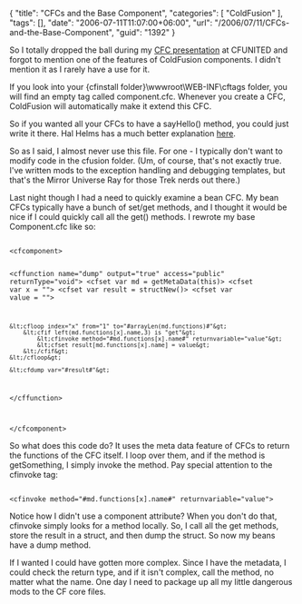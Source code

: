{
	"title": "CFCs and the Base Component",
	"categories": [
		"ColdFusion"
	],
	"tags": [],
	"date": "2006-07-11T11:07:00+06:00",
	"url": "/2006/07/11/CFCs-and-the-Base-Component",
	"guid": "1392"
}

So I totally dropped the ball during my <a href="http://ray.camdenfamily.com/index.cfm/2006/6/28/CFC-Presentation-Posted">CFC presentation</a> at CFUNITED and forgot to mention one of the features of ColdFusion components. I didn't mention it as I rarely have a use for it.
<!--more-->
If you look into your {cfinstall folder}\wwwroot\WEB-INF\cftags folder, you will find an empty tag called component.cfc. Whenever you create a CFC, ColdFusion will automatically make it extend this CFC. 

So if you wanted all your CFCs to have a sayHello() method, you could just write it there. Hal Helms has a much better explanation <a href="http://halhelms.com/index.cfm?fuseaction=newsletters.show&issue=112805_basecomponent">here</a>.

So as I said, I almost never use this file. For one - I typically don't want to modify code in the cfusion folder. (Um, of course, that's not exactly true. I've written mods to the exception handling and debugging templates, but that's the Mirror Universe Ray for those Trek nerds out there.) 

Last night though I had a need to quickly examine a bean CFC. My bean CFCs typically have a bunch of set/get methods, and I thought it would be nice if I could quickly call all the get() methods. I rewrote my base Component.cfc like so:

<code>
&lt;cfcomponent&gt;

&lt;cffunction name="dump" output="true" access="public" returnType="void"&gt;
	&lt;cfset var md = getMetaData(this)&gt;
	&lt;cfset var x = ""&gt;
	&lt;cfset var result = structNew()&gt;
	&lt;cfset var value = ""&gt;
	
	&lt;cfloop index="x" from="1" to="#arrayLen(md.functions)#"&gt;
		&lt;cfif left(md.functions[x].name,3) is "get"&gt;
			&lt;cfinvoke method="#md.functions[x].name#" returnvariable="value"&gt;
			&lt;cfset result[md.functions[x].name] = value&gt;	
		&lt;/cfif&gt;
	&lt;/cfloop&gt;
	
	&lt;cfdump var="#result#"&gt;	
&lt;/cffunction&gt;

&lt;/cfcomponent&gt;
</code>

So what does this code do? It uses the meta data feature of CFCs to return the functions of the CFC itself. I loop over them, and if the method is getSomething, I simply invoke the method. Pay special attention to the cfinvoke tag:

<code>
&lt;cfinvoke method="#md.functions[x].name#" returnvariable="value"&gt;
</code>

Notice how I didn't use a component attribute? When you don't do that, cfinvoke simply looks for a method locally. So, I call all the get methods, store the result in a struct, and then dump the struct. So now my beans have a dump method. 

If I wanted I could have gotten more complex. Since I have the metadata, I could check the return type, and if it isn't complex, call the method, no matter what the name. One day I need to package up all my little dangerous mods to the CF core files.